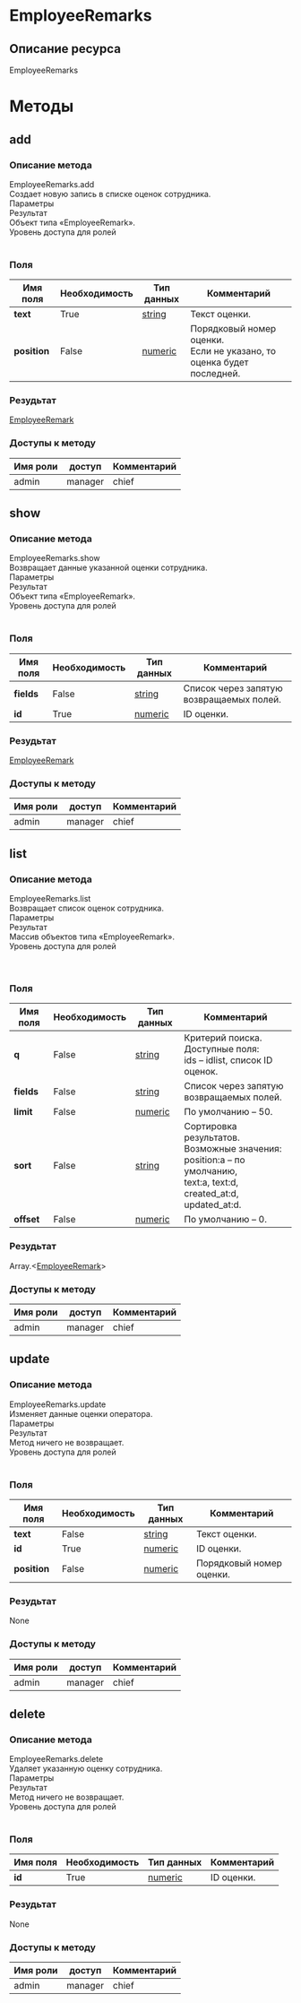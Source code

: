
# EmployeeRemarks

## Описание ресурса
EmployeeRemarks<br/>
# Методы

## add

### Описание метода
EmployeeRemarks.add<br/>Создает новую запись в списке оценок сотрудника.<br/>Параметры<br/>Результат<br/>Объект типа «EmployeeRemark».<br/>Уровень доступа для ролей<br/><br/>
### Поля

| Имя поля | Необходимость | Тип данных | Комментарий |
|---|---|---|---|
|**text**|True|[string](/docs/types/string.md)|Текст оценки.<br/>|
|**position**|False|[numeric](/docs/types/numeric.md)|Порядковый номер оценки.<br/>Если не указано, то оценка будет последней.<br/>|

### Резудьтат
[EmployeeRemark](/docs/types/EmployeeRemark.md)
### Доступы к методу

| Имя роли | доступ | Комментарий |
|---|---|---|
|admin|manager|chief|chief_partner|operator|admin_partner
## show

### Описание метода
EmployeeRemarks.show<br/>Возвращает данные указанной оценки сотрудника.<br/>Параметры<br/>Результат<br/>Объект типа «EmployeeRemark».<br/>Уровень доступа для ролей<br/><br/>
### Поля

| Имя поля | Необходимость | Тип данных | Комментарий |
|---|---|---|---|
|**fields**|False|[string](/docs/types/string.md)|Список через запятую возвращаемых полей.<br/>|
|**id**|True|[numeric](/docs/types/numeric.md)|ID оценки.<br/>|

### Резудьтат
[EmployeeRemark](/docs/types/EmployeeRemark.md)
### Доступы к методу

| Имя роли | доступ | Комментарий |
|---|---|---|
|admin|manager|chief|chief_partner|operator|admin_partner
## list

### Описание метода
EmployeeRemarks.list<br/>Возвращает список оценок сотрудника.<br/>Параметры<br/>Результат<br/>Массив объектов типа «EmployeeRemark».<br/>Уровень доступа для ролей<br/><br/><br/>
### Поля

| Имя поля | Необходимость | Тип данных | Комментарий |
|---|---|---|---|
|**q**|False|[string](/docs/types/string.md)|Критерий поиска.<br/>Доступные поля:<br/>ids – idlist, список ID оценок.<br/>|
|**fields**|False|[string](/docs/types/string.md)|Список через запятую возвращаемых полей.<br/>|
|**limit**|False|[numeric](/docs/types/numeric.md)|По умолчанию – 50.<br/>|
|**sort**|False|[string](/docs/types/string.md)|Сортировка результатов.<br/>Возможные значения:<br/>position:a – по умолчанию,<br/>text:a, text:d,<br/>created_at:d,<br/>updated_at:d.<br/>|
|**offset**|False|[numeric](/docs/types/numeric.md)|По умолчанию – 0.<br/>|

### Резудьтат
Array.<[EmployeeRemark](/docs/types/EmployeeRemark.md)>
### Доступы к методу

| Имя роли | доступ | Комментарий |
|---|---|---|
|admin|manager|chief|chief_partner|operator|admin_partner
## update

### Описание метода
EmployeeRemarks.update<br/>Изменяет данные оценки оператора.<br/>Параметры<br/>Результат<br/>Метод ничего не возвращает.<br/>Уровень доступа для ролей<br/><br/>
### Поля

| Имя поля | Необходимость | Тип данных | Комментарий |
|---|---|---|---|
|**text**|False|[string](/docs/types/string.md)|Текст оценки.<br/>|
|**id**|True|[numeric](/docs/types/numeric.md)|ID оценки.<br/>|
|**position**|False|[numeric](/docs/types/numeric.md)|Порядковый номер оценки.<br/>|

### Резудьтат
None
### Доступы к методу

| Имя роли | доступ | Комментарий |
|---|---|---|
|admin|manager|chief|chief_partner|operator|admin_partner
## delete

### Описание метода
EmployeeRemarks.delete<br/>Удаляет указанную оценку сотрудника.<br/>Параметры<br/>Результат<br/>Метод ничего не возвращает.<br/>Уровень доступа для ролей<br/><br/>
### Поля

| Имя поля | Необходимость | Тип данных | Комментарий |
|---|---|---|---|
|**id**|True|[numeric](/docs/types/numeric.md)|ID оценки.<br/>|

### Резудьтат
None
### Доступы к методу

| Имя роли | доступ | Комментарий |
|---|---|---|
|admin|manager|chief|chief_partner|operator|admin_partner